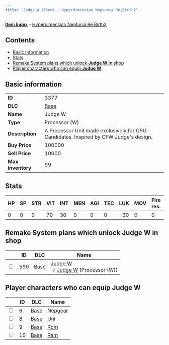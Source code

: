 ```yaml
---
title: "Judge W (Item) - Hyperdimension Neptunia Re;Birth2"
---
```


[**Item Index**](/neptunia/rb2/item/index.html) - [Hyperdimension Neptunia Re;Birth2](/neptunia/rb2)

## Contents

- [Basic information](#basic-information)
- [Stats](#stats)
- [Remake System plans which unlock **Judge W** in shop](#remake-system-plans-which-unlock-judge-w-in-shop)
- [Player characters who can equip **Judge W**](#player-characters-who-can-equip-judge-w)

## Basic information

|   |   |
| -- | -- |
| **ID** | 3377 |
| **DLC** | [Base](/neptunia/rb2/dlc/0-base.html) |
| **Name** | Judge W |
| **Type** | Processor (W) |
| **Description** | A Processor Unit made exclusively for CPU Candidates. Inspired by CFW Judge's design. |
| **Buy Price** | 100000 |
| **Sell Price** | 10000 |
| **Max inventory** | 99 |

## Stats

| HP | SP | STR | VIT | INT | MEN | AGI | TEC | LUK | MOV | Fire res. | Ice res. | Wind res. | Lightning res. |
| -- | -- | --- | --- | --- | --- | --- | --- | --- | --- | --------- | -------- | --------- | -------------- |
| 0 | 0 | 0 | 70 | 30 | 0 | 0 | 0 | -30 | 0 | 0 | 0 | 0 | 0 |

## Remake System plans which unlock **Judge W** in shop

|    | ID | DLC | Name |
| -- | -- | --- | ---- |
| <input type="checkbox" id="rb2-remake-0-590" class="trackbox" /> | 590 | [Base](/neptunia/rb2/dlc/0-base.html) | [Judge W](/neptunia/rb2/remake/0-590-judge-w.html)<br />→ [Judge W](/neptunia/rb2/item/0-3377-judge-w.html) (Processor (W)) |

## Player characters who can equip **Judge W**

|    | ID | DLC | Name |
| -- | -- | --- | ---- |
| <input type="checkbox" id="rb2-player-0-6" class="trackbox" /> | 6 | [Base](/neptunia/rb2/dlc/0-base.html) | [Nepgear](/neptunia/rb2/player/0-6-nepgear.html) |
| <input type="checkbox" id="rb2-player-0-8" class="trackbox" /> | 8 | [Base](/neptunia/rb2/dlc/0-base.html) | [Uni](/neptunia/rb2/player/0-8-uni.html) |
| <input type="checkbox" id="rb2-player-0-9" class="trackbox" /> | 9 | [Base](/neptunia/rb2/dlc/0-base.html) | [Rom](/neptunia/rb2/player/0-9-rom.html) |
| <input type="checkbox" id="rb2-player-0-10" class="trackbox" /> | 10 | [Base](/neptunia/rb2/dlc/0-base.html) | [Ram](/neptunia/rb2/player/0-10-ram.html) |